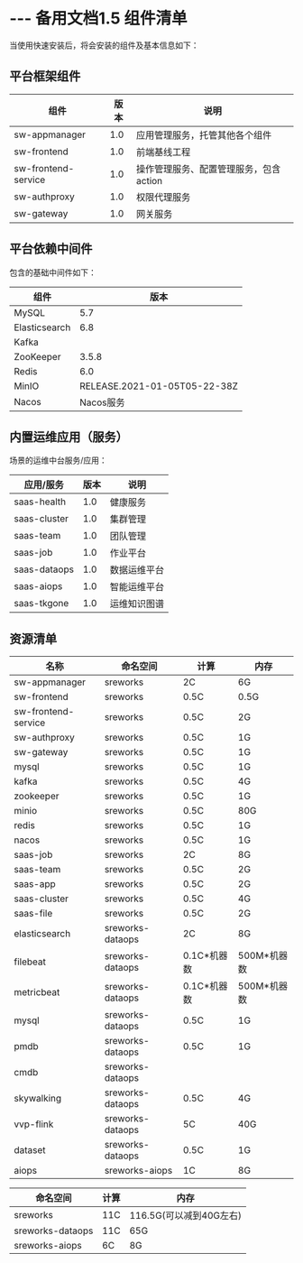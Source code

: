 # --- 备用文档1.5 组件清单

当使用快速安装后，将会安装的组件及基本信息如下：
<a name="s6fcu"></a>
## 平台框架组件
| 组件 | 版本 | 说明 |
| --- | --- | --- |
| sw-appmanager | 1.0 | 应用管理服务，托管其他各个组件 |
| sw-frontend | 1.0 | 前端基线工程 |
| sw-frontend-service | 1.0 | 操作管理服务、配置管理服务，包含action |
| sw-authproxy | 1.0 | 权限代理服务 |
| sw-gateway | 1.0 | 网关服务 |

<a name="6HZsz"></a>
## 平台依赖中间件
包含的基础中间件如下：

| 组件 | 版本 |
| --- | --- |
| MySQL | 5.7 |
| Elasticsearch | 6.8 |
| Kafka | <br /> |
| ZooKeeper | 3.5.8 |
| Redis | 6.0 |
| MinIO | RELEASE.2021-01-05T05-22-38Z |
| Nacos | Nacos服务 |


<a name="mfovh"></a>
## 内置运维应用（服务）
场景的运维中台服务/应用：

| 应用/服务 | 版本 | 说明 |
| --- | --- | --- |
| saas-health | 1.0 | 健康服务 |
| saas-cluster | 1.0 | 集群管理 |
| saas-team | 1.0 | 团队管理 |
| saas-job | 1.0 | 作业平台 |
| saas-dataops | 1.0 | 数据运维平台 |
| saas-aiops | 1.0 | 智能运维平台 |
| saas-tkgone | 1.0 | 运维知识图谱 |


<a name="FdAVr"></a>
## 资源清单
| 名称 | 命名空间 | 计算 | 内存 |
| --- | --- | --- | --- |
| sw-appmanager | sreworks | 2C | 6G |
| sw-frontend | sreworks | 0.5C | 0.5G |
| sw-frontend-service | sreworks | 0.5C | 2G |
| sw-authproxy | sreworks | 0.5C | 1G |
| sw-gateway | sreworks | 0.5C | 1G |
| mysql | sreworks | 0.5C | 1G |
| kafka | sreworks | 0.5C | 4G |
| zookeeper | sreworks | 0.5C | 1G |
| minio | sreworks | 0.5C | 80G |
| redis | sreworks | 0.5C | 1G |
| nacos | sreworks | 0.5C | 1G |
| saas-job | sreworks | 2C | 8G |
| saas-team | sreworks | 0.5C | 2G |
| saas-app | sreworks | 0.5C | 2G |
| saas-cluster | sreworks | 0.5C | 4G |
| saas-file | sreworks | 0.5C | 2G |
| elasticsearch | sreworks-dataops | 2C | 8G |
| filebeat | sreworks-dataops | 0.1C*机器数 | 500M*机器数 |
| metricbeat | sreworks-dataops | 0.1C*机器数 | 500M*机器数 |
| mysql | sreworks-dataops | 0.5C | 1G |
| pmdb | sreworks-dataops | 0.5C | 1G |
| cmdb | sreworks-dataops | <br /> |  |
| skywalking | sreworks-dataops | 0.5C | 4G |
| vvp-flink | sreworks-dataops | 5C | 40G |
| dataset | sreworks-dataops | 0.5C | 1G |
| aiops | sreworks-aiops | 1C | 8G |

| 命名空间 | 计算 | 内存 |
| --- | --- | --- |
| sreworks | 11C | 116.5G(可以减到40G左右) |
| sreworks-dataops | 11C | 65G |
| sreworks-aiops | 6C | 8G |


